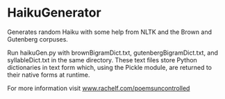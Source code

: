HaikuGenerator
==============

Generates random Haiku with some help from NLTK and the Brown and Gutenberg corpuses.

Run haikuGen.py with brownBigramDict.txt, gutenbergBigramDict.txt, and syllableDict.txt in the same directory. 
These text files store Python dictionaries in text form which, using the Pickle module, are returned to their native forms at runtime.

For more information visit www.rachelf.com/poemsuncontrolled
